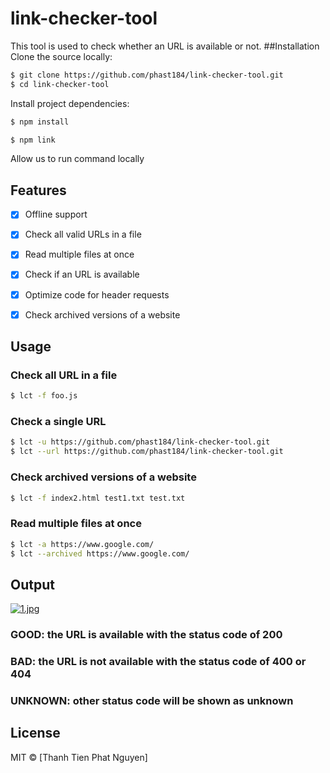 # link-checker-tool
This tool is used to check whether an URL is available or not.
##Installation
Clone the source locally:

```sh
$ git clone https://github.com/phast184/link-checker-tool.git
$ cd link-checker-tool
```
Install project dependencies:

```sh
$ npm install
```
```sh
$ npm link
```
Allow us to run command locally
## Features

- [x] Offline support
- [x] Check all valid URLs in a file
- [x] Read multiple files at once
- [x] Check if an URL is available
- [x] Optimize code for header requests
- [x] Check archived versions of a website



## Usage

### Check all URL in a file 
```sh
$ lct -f foo.js
```

### Check a single URL
```sh
$ lct -u https://github.com/phast184/link-checker-tool.git
$ lct --url https://github.com/phast184/link-checker-tool.git

```

### Check archived versions of a website
```sh
$ lct -f index2.html test1.txt test.txt
```

### Read multiple files at once
```sh
$ lct -a https://www.google.com/
$ lct --archived https://www.google.com/

```

## Output
[![1.jpg](https://i.postimg.cc/L8wZTJND/1.jpg)](https://postimg.cc/Hr0xWkG8)

### GOOD: the URL is available with the status code of 200
### BAD: the URL is not available with the status code of 400 or 404
### UNKNOWN: other status code will be shown as unknown

## License

MIT  © [Thanh Tien Phat Nguyen]
